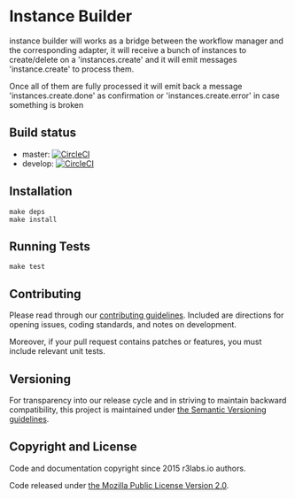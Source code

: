 # Instance Builder

instance builder will works as a bridge between the workflow manager and the corresponding adapter, it will receive a bunch of instances to create/delete on a 'instances.create' and it will emit messages 'instance.create' to process them.

Once all of them are fully processed it will emit back a message 'instances.create.done' as confirmation or 'instances.create.error' in case something is broken

## Build status

* master: [![CircleCI](https://circleci.com/gh/ernestio/instance-builder/tree/master.svg?style=svg)](https://circleci.com/gh/ernestio/instance-builder/tree/master)
* develop: [![CircleCI](https://circleci.com/gh/ernestio/instance-builder/tree/develop.svg?style=svg)](https://circleci.com/gh/ernestio/instance-builder/tree/develop)

## Installation

```
make deps
make install
```

## Running Tests

```
make test
```

## Contributing

Please read through our
[contributing guidelines](CONTRIBUTING.md).
Included are directions for opening issues, coding standards, and notes on
development.

Moreover, if your pull request contains patches or features, you must include
relevant unit tests.

## Versioning

For transparency into our release cycle and in striving to maintain backward
compatibility, this project is maintained under [the Semantic Versioning guidelines](http://semver.org/).

## Copyright and License

Code and documentation copyright since 2015 r3labs.io authors.

Code released under
[the Mozilla Public License Version 2.0](LICENSE).

